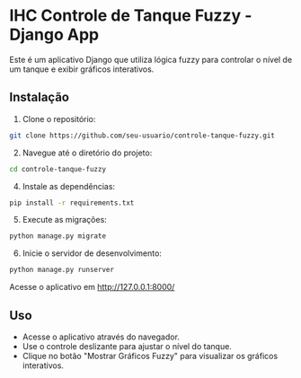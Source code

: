 # IHC Controle de Tanque Fuzzy - Django App

Este é um aplicativo Django que utiliza lógica fuzzy para controlar o nível de um tanque e exibir gráficos interativos.

## Instalação

1. Clone o repositório:
```bash
git clone https://github.com/seu-usuario/controle-tanque-fuzzy.git
```
2. Navegue até o diretório do projeto:
```bash
cd controle-tanque-fuzzy
```
4. Instale as dependências:
```bash
pip install -r requirements.txt
```
5. Execute as migrações:
```bash
python manage.py migrate
```
6. Inicie o servidor de desenvolvimento:
```bash
python manage.py runserver
```
Acesse o aplicativo em http://127.0.0.1:8000/

## Uso
+ Acesse o aplicativo através do navegador.
+ Use o controle deslizante para ajustar o nível do tanque.
+ Clique no botão "Mostrar Gráficos Fuzzy" para visualizar os gráficos interativos.
